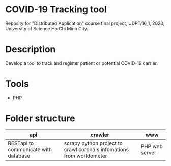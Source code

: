 # COVID-19 Tracking tool
Reposity for "Distributed Application" course final project, UDPT/16_1, 2020, University of Science Ho Chi Minh City.

# Description
Develop a tool to track and register patient or potential COVID-19 carrier.

# Tools
* PHP

# Folder structure
api | crawler | www
----|---------|-----
RESTapi to communicate with database |scrapy python project to crawl corona's infomations from worldometer|PHP web server
